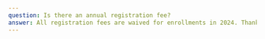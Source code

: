 ```yaml
---
question: Is there an annual registration fee?
answer: All registration fees are waived for enrollments in 2024. Thank you for choosing Texas Twisters, we're so glad you're here! Starting 2025, a $30 fee is charged to your account on your anniversary.
---
```

